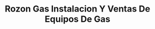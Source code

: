---
title: "Rozon Gas Instalacion Y Ventas De Equipos De Gas"
url: /la-canela/rozon-gas-instalacion-y-ventas-de-equipos-de-gas/
shop: Autowerkstatt
---